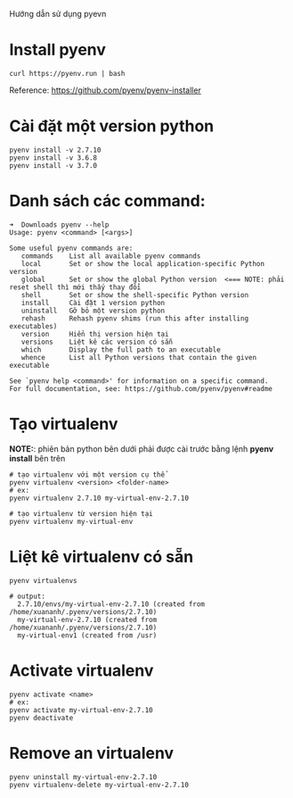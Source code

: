 Hướng dẫn sử dụng pyevn

# Install pyenv

```shell
curl https://pyenv.run | bash
```

Reference: https://github.com/pyenv/pyenv-installer

# Cài đặt một version python

```shell
pyenv install -v 2.7.10
pyenv install -v 3.6.8
pyenv install -v 3.7.0
```

# Danh sách các command:

```shell
➜  Downloads pyenv --help        
Usage: pyenv <command> [<args>]

Some useful pyenv commands are:
   commands    List all available pyenv commands
   local       Set or show the local application-specific Python version
   global      Set or show the global Python version  <=== NOTE: phải reset shell thì mới thấy thay đổi
   shell       Set or show the shell-specific Python version
   install     Cài đặt 1 version python
   uninstall   Gỡ bỏ một version python
   rehash      Rehash pyenv shims (run this after installing executables)
   version     Hiển thị version hiện tại
   versions    Liệt kê các version có sẵn
   which       Display the full path to an executable
   whence      List all Python versions that contain the given executable

See `pyenv help <command>' for information on a specific command.
For full documentation, see: https://github.com/pyenv/pyenv#readme
```

# Tạo virtualenv

**NOTE:**: phiên bản python bên dưới phải được cài trước bằng lệnh **pyenv install** bên trên

```shell
# tạo virtualenv với một version cụ thể
pyenv virtualenv <version> <folder-name>
# ex:
pyenv virtualenv 2.7.10 my-virtual-env-2.7.10

# tạo virtualenv từ version hiện tại
pyenv virtualenv my-virtual-env
```

# Liệt kê virtualenv có sẵn

```shell
pyenv virtualenvs

# output:
  2.7.10/envs/my-virtual-env-2.7.10 (created from /home/xuananh/.pyenv/versions/2.7.10)
  my-virtual-env-2.7.10 (created from /home/xuananh/.pyenv/versions/2.7.10)
  my-virtual-env1 (created from /usr)
```

# Activate virtualenv

```shell
pyenv activate <name>
# ex:
pyenv activate my-virtual-env-2.7.10
pyenv deactivate
```

# Remove an virtualenv

```shell
pyenv uninstall my-virtual-env-2.7.10
pyenv virtualenv-delete my-virtual-env-2.7.10
```